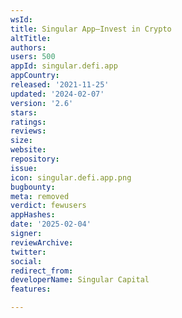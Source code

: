 ```yaml
---
wsId: 
title: Singular App–Invest in Crypto
altTitle: 
authors: 
users: 500
appId: singular.defi.app
appCountry: 
released: '2021-11-25'
updated: '2024-02-07'
version: '2.6'
stars: 
ratings: 
reviews: 
size: 
website: 
repository: 
issue: 
icon: singular.defi.app.png
bugbounty: 
meta: removed
verdict: fewusers
appHashes: 
date: '2025-02-04'
signer: 
reviewArchive: 
twitter: 
social: 
redirect_from: 
developerName: Singular Capital
features: 

---
```


